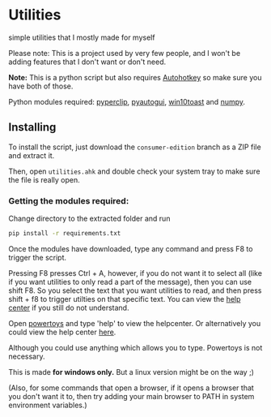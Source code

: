 # Utilities

simple utilities that I mostly made for myself

Please note: This is a project used by very few people, and I won't be adding features that I don't want or don't need.

**Note:** This is a python script but also requires [Autohotkey](https://autohotkey.com) so make sure you have both of those.

Python modules required: [pyperclip](https://pypi.org/project/pyperclip/), [pyautogui](https://pypi.org/project/PyAutoGUI/), [win10toast](https://pypi.org/project/win10toast/) and [numpy](https://pypi.org/project/numpy/).

## Installing
To install the script, just download the `consumer-edition` branch as a ZIP file and extract it.

Then, open `utilities.ahk` and double check your system tray to make sure the file is really open.

### Getting the modules required:
Change directory to the extracted folder and run
```bash
pip install -r requirements.txt
```

Once the modules have downloaded, type any command and press F8 to trigger the script.

Pressing F8 presses Ctrl + A, however, if you do not want it to select all (like if you want utilities to only read a part of the message), then you can use shift F8. So you select the text that you want utilities to read, and then press shift + f8 to trigger utilties on that specific text. You can view the [help center](https://github.com/prokenz101/utilities/blob/main/helpcenter.md) if you still do not understand.

Open [powertoys](https://github.com/microsoft/PowerToys) and type 'help' to view the helpcenter. Or alternatively you could view the help center [here](https://github.com/prokenz101/utilities/blob/main/helpcenter.md).

Although you could use anything which allows you to type. Powertoys is not necessary.

This is made **for windows only.** But a linux version might be on the way ;)

(Also, for some commands that open a browser, if it opens a browser that you don't want it to, then try adding your main browser to PATH in system environment variables.)
